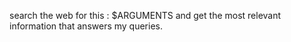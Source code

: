 search the web for this : $ARGUMENTS and get the most relevant information that answers my queries.
